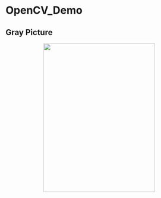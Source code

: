 # OpenCV_Demo

## Gray Picture

<p align="center">
  <img width ="300" height="400" src=![GrayPicture](https://user-images.githubusercontent.com/105189621/168529593-dc44b3d8-f862-4f6c-a1a8-c14e3be73750.png)>
</p>
